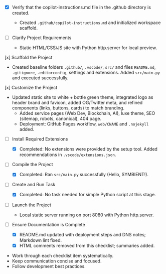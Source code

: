 - [x] Verify that the copilot-instructions.md file in the .github directory is created.
	- Created `.github/copilot-instructions.md` and initialized workspace scaffold.

- [ ] Clarify Project Requirements
	- Static HTML/CSS/JS site with Python http.server for local preview.

 [x] Scaffold the Project
  - Created baseline folders `.github/`, `.vscode/`, `src/` and files `README.md`, `.gitignore`, `.editorconfig`, settings and extensions. Added `src/main.py` and executed successfully.

 [x] Customize the Project
  - Updated static site to white + bottle green theme, integrated logo as header brand and favicon, added OG/Twitter meta, and refined components (links, buttons, cards) to match branding.
	- Added service pages (Web Dev, Blockchain, AI), luxe theme, SEO (sitemap, robots, canonical), 404 page.
	- Deployment: GitHub Pages workflow, `web/CNAME` and `.nojekyll` added.

- [ ] Install Required Extensions
  - [x] Completed: No extensions were provided by the setup tool. Added recommendations in `.vscode/extensions.json`.

- [ ] Compile the Project
  - [x] Completed: Ran `src/main.py` successfully (Hello, SYMBIENT!).

- [ ] Create and Run Task
  - [x] Completed: No task needed for simple Python script at this stage.

- [ ] Launch the Project
	- Local static server running on port 8080 with Python http.server.

- [ ] Ensure Documentation is Complete
	- [x] README.md updated with deployment steps and DNS notes; Markdown lint fixed.
	- [x] HTML comments removed from this checklist; summaries added.

- Work through each checklist item systematically.
- Keep communication concise and focused.
- Follow development best practices.
